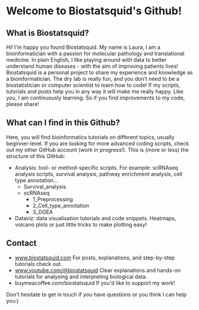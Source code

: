 # **Welcome to Biostatsquid's Github!**

## **What is Biostatsquid?**
Hi! I'm happy you found Biostatsquid. My name is Laura, I am a bioinformatician with a passion for molecular pathology and translational medicine. In plain English, I like playing around with data to better understand human diseases - with the aim of improving patients lives!
Biostatsquid is a personal project to share my experience and knowledge as a bioinformatician. The dry lab is really fun, and you don’t need to be a biostatistician or computer scientist to learn how to code!
If my scripts, tutorials and posts help you in any way it will make me really happy. Like you, I am continuously learning. So if you find improvements to my code, please share!

## **What can I find in this Github?**
Here, you will find bioinformatics tutorials on different topics, usually beginner-level. If you are looking for more advanced coding scripts, check out my other GitHub account (work in progress!).
This is (more or less) the structure of this GitHub:
- Analysis: tool- or method-specific scripts. For example: scRNAseq analysis scripts, survival analysis, pathway enrichment analysis, cell type annotation...
  - Survival_analysis.
  - scRNAseq
    - 1_Preprocessing
    - 2_Cell_type_annotation
    - 3_DGEA
- Dataviz: data visualisation tutorials and code snippets. Heatmaps, volcano plots or just little tricks to make plotting easy!

## **Contact**
- www.biostatsquid.com For posts, explanations, and step-by-step tutorials check out.
- www.youtube.com/@biostatsquid  Clear explanations and hands-on tutorials for analysing and interpreting biological data.
- buymeacoffee.com/biostatsquid If you'd like to support my work!

Don't hesitate to get in touch if you have questions or you think I can help you:)

